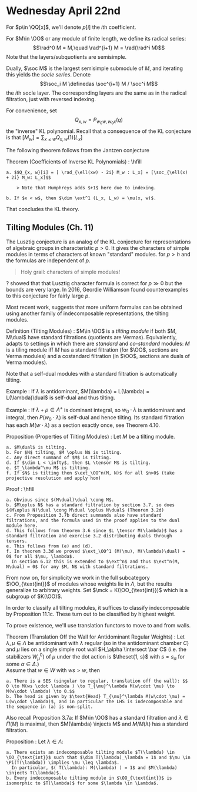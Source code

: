 # Wednesday April 22nd

For $p\in \QQ[x]$, we'll denote $p[i]$ the $i$th coefficient.

For $M\in \OO$ or any module of finite length, we define its radical series: $$\rad^0 M = M,\quad \rad^{i+1} M = \rad(\rad^i M)$$
Note that the layers/subquotients are semisimple.

Dually, $\soc M$ is the largest semisimple submodule of $M$, and iterating this yields the *socle series*.
Denote $$\soc_i M \definedas \soc^{i+1} M / \soc^i M$$ the $i$th socle layer.
The corresponding layers are the same as in the radical filtration, just with reversed indexing.


For convenience, set $$Q_{x, w} = P_{w_0 w, w_0 x}(q)$$ the "inverse" KL polynomial.
Recall that a consequence of the KL conjecture is that $[M_w] = \sum_{x\leq w} Q_{x, w}(1) [L_x]$

The following theorem follows from the Jantzen conjecture

Theorem (Coefficients of Inverse KL Polynomials)
:   \hfill

    a. $$Q_{x, w}[i] = [ \rad_{\ell(xw) - 2i} M_w : L_x] = [\soc_{\ell(x) + 2i} M_w: L_x]$$ 
    
        > Note that Humphreys adds $+1$ here due to indexing.

    b. If $x < w$, then $\dim \ext^1 (L_x, L_w) = \mu(x, w)$.


That concludes the KL theory.

## Tilting Modules (Ch. 11)

The Lusztig conjecture is an analog of the KL conjecture for representations of algebraic groups in characteristic $p> 0$.
It gives the characters of simple modules in terms of characters of known "standard" modules. for $p  > h$ and the formulas are independent of $p$.

> Holy grail: characters of simple modules!

? showed that that Lusztig character formula is correct for $p \gg 0$ but the bounds are very large.
In 2016, Geordie Williamson found counterexamples to this conjecture for fairly large $p$.

Most recent work, suggests that more uniform formulas can be obtained using another family of indecomposable representations, the tilting modules.

Definition (Tilting Modules)
:   $M\in \OO$ is a *tilting module* if both $M, M\dual$ have standard filtrations (quotients are Vermas).
    Equivalently, adapts to settings in which there are *standard* and *co-standard* modules: $M$ is a tiling module iff $M$ has a standard filtration (for $\OO$, sections are Verma modules) and a costandard filtration (in $\OO$, sections are duals of Verma modules).

Note that a self-dual modules with a standard filtration is automatically tilting.

Example
: If $\lambda$ is antidominant, $M(\lambda) = L(\lambda) = L(\lambda)\dual$ is self-dual and thus tilting.

Example
:   If $\lambda + \rho \in \Lambda^+$ is dominant integral, so $w_0 \cdot \lambda$ is antidominant and integral, then $P(w_0 \cdot \lambda)$ is self-dual and hence tilting.
    Its standard filtration has each $M(w\cdot \lambda)$ as a section exactly once, see Theorem 4.10.

Proposition (Properties of Tilting Modules)
:   Let $M$ be a tilting module.

    a. $M\dual$ is tilting.
    b. For $N$ tilting, $M \oplus N$ is tilting.
    c. Any direct summand of $M$ is tilting.
    d. If $\dim L < \infty$, then $L \tensor M$ is tilting.
    e. $T_\lambda^\mu M$ is tilting.
    f. If $N$ is tilting then $\ext_\OO^n(M, N)$ for all $n>0$ (take projective resolution and apply hom)

Proof
:   \hfill

    a. Obvious since $(M\dual)\dual \cong M$.
    b. $M\oplus N$ has a standard filtration by section 3.7, so does $(M\oplus N)\dual \cong M\dual \oplus N\dual$ (Theorem 3.2d)
    c. From Proposition 3.7b direct summands also have standard filtrations, and the formula used in the proof applies to the dual module here.
    d. This follows from theorem 3.6 since $L \tensor M(\lambda)$ has a standard filtration and exercise 3.2 distributing duals through tensors.
    e. This follows from (e) and (d).
    f. In theorem 3.3d we proved $\ext_\OO^1 (M(\mu), M(\lambda)\dual) = 0$ for all $\mu, \lambda$.
      In section 6.12 this is extended to $\ext^n$ and thus $\ext^n(M, N\dual) = 0$ for any $M, N$ with standard filtrations.
    
From now on, for simplicity we work in the full subcategory $\OO_{\text{int}}$ of modules whose weights lie in $\Lambda$, but the results generalize to arbitrary weights.
Set $\mck = K(\OO_{\text{int}})$ which is a subgroup of $K(\OO)$.

In order to classify all tilting modules, it suffices to classify indecomposable by Proposition 11.1c.
These turn out to be classified by highest weight.

To prove existence, we'll use translation functors to move to and from walls.

Theorem (Translation Off the Wall for Antidominant Regular Weights)
:   Let $\lambda, \mu \in \Lambda$ be antidominant with $\lambda$ regular (so in the antidominant chamber $C$) and $\mu$ lies on a single simple root wall $H_\alpha \intersect \bar C$ (i.e. the stabilizers $W_\mu^0)$ of $\mu$ under the dot action is $\theset{1, s}$ with $s = s_\alpha$ for some $\alpha \in \Delta$.)\
    Assume that $w\in W$ with $ws > w$, then

    a. There is a SES (singular to regular, translation off the wall): $$ 0 \to M(ws \cdot \lambda ) \to T_{\mu}^\lambda M(w\cdot \mu) \to M(w\cdot \lambda) \to 0.$$
    b. The head is given by $\text{Head} T_{\mu}^\lambda M(w\cdot \mu) = L(w\cdot \lambda)$, and in particular the LHS is indecomposable and the sequence in (a) is non-split.

Also recall Proposition 3.7a: If $M\in \OO$ has a standard filtration and $\lambda \in \Pi(M)$ is maximal, then $M(\lambda) \injects M$ and $M/M(\lambda)$ has a standard filtration.

Proposition
:   Let $\lambda \in \Lambda$:

    a. There exists an indecomposable tilting module $T(\lambda) \in \OO_{\text{int}}$ such that $\dim T(\lambda)_\lambda = 1$ and $\mu \in \Pi(T(\lambda)) \implies \mu \leq \lambda$.
      In particular, $( T(\lambda): M(\lambda) ) = 1$ and $M(\lambda) \injects T(\lambda)$.
    b. Every indecomposable tilting module in $\OO_{\text{int}}$ is isomorphic to $T(\lambda)$ for some $\lambda \in \Lambda$.
